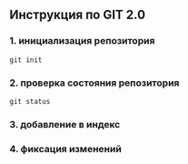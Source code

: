 ## Инструкция по GIT 2.0
### 1. инициализация репозитория
    git init
### 2. проверка состояния репозитория
    git status
### 3. добавление в индекс
### 4. фиксация изменений